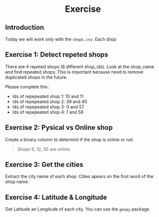 <h1 align="center">Exercise</h1>


## Introduction

Today we will work only with the `shops.csv`. Each shop


## Exercise 1: Detect repeted shops

There are 4 repeted shops (8 different shop_ids). Look at the shop_name and find repeated shops. This is important because need to remove duplicated shops in the future.

Please complete this:

- Ids of repepeated shop 1: 10 and 11
- Ids of repepeated shop 2: 39 and 40
- Ids of repepeated shop 3: 0 and 57
- Ids of repepeated shop 4: 1 and 58


## Exercise 2: Pysical vs Online shop

Create a binary column to determint if the shop is online or not.
> Shops 9, 12, 55 are online.

## Exercise 3: Get the cities

Extract the city name of each shop. Cities apears on the first word of the shop name.


## Exercise 4: Latitude & Longitude

Get Latitude an Longitude of each city. You can use the `geopy` package.
